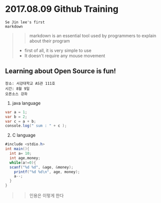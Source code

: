 # 2017.08.09 Github Training
~~~~
Se Jin lee's first
markdown
~~~~

>> markdown is an essential tool
>> used by programmers to explain about their program
> * first of all, it is very simple to use
> * It doesn't require any mouse movement
 
## Learning about Open Source is fun! 
~~~~
장소: 서강대학교 AS관 111호
시간: 8월 9일
오픈소스 강좌
~~~~
1. java language

~~~~java
var a = 1;
var b = 2;
var c = a + b;
console.log(" sum : " + c );
~~~~
2. C language

~~~~java
#include <stdio.h>
int main(){
  int a= 10;
  int age,money;
  while(a!=0){
  scanf("%d %d", &age, &money);
    printf("%d %d\n", age, money);
    a--;
  }
}

~~~~
>> 인용은 이렇게 한다
